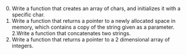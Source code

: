 0. Write a function that creates an array of chars, and initializes it with a specific char.
1. Write a function that returns a pointer to a newly allocated space in memory, which contains a copy of the string given as a parameter.
2.Write a function that concatenates two strings.
3. Write a function that returns a pointer to a 2 dimensional array of integers.
